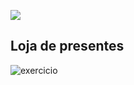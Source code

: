 ![](https://i.imgur.com/xG74tOh.png)

## Loja de presentes

![exercicio](https://i.imgur.com/UFhSgi5.png)
